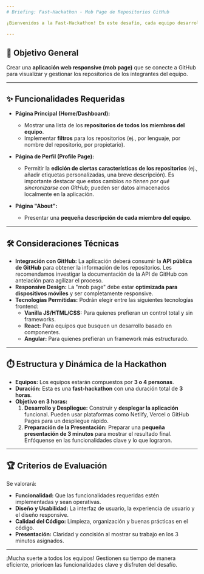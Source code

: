 ```yaml
---
# Briefing: Fast-Hackathon - Mob Page de Repositorios GitHub

¡Bienvenidos a la Fast-Hackathon! En este desafío, cada equipo desarrollará una **"mob page"** que interactúe con GitHub, mostrando los repositorios de sus miembros y ofreciendo funcionalidades adicionales.

---
```


## 🎯 Objetivo General

Crear una **aplicación web responsive (mob page)** que se conecte a GitHub para visualizar y gestionar los repositorios de los integrantes del equipo.

---

## ✨ Funcionalidades Requeridas

* **Página Principal (Home/Dashboard):**
    * Mostrar una lista de los **repositorios de todos los miembros del equipo**.
    * Implementar **filtros** para los repositorios (ej., por lenguaje, por nombre del repositorio, por propietario).

* **Página de Perfil (Profile Page):**
    * Permitir la **edición de ciertas características de los repositorios** (ej., añadir etiquetas personalizadas, una breve descripción). Es importante destacar que estos cambios *no tienen por qué sincronizarse con GitHub*; pueden ser datos almacenados localmente en la aplicación.

* **Página "About":**
    * Presentar una **pequeña descripción de cada miembro del equipo**.

---

## 🛠️ Consideraciones Técnicas

* **Integración con GitHub:** La aplicación deberá consumir la **API pública de GitHub** para obtener la información de los repositorios. Les recomendamos investigar la documentación de la API de GitHub con antelación para agilizar el proceso.
* **Responsive Design:** La "mob page" debe estar **optimizada para dispositivos móviles** y ser completamente responsive.
* **Tecnologías Permitidas:** Podrán elegir entre las siguientes tecnologías frontend:
    * **Vanilla JS/HTML/CSS:** Para quienes prefieran un control total y sin frameworks.
    * **React:** Para equipos que busquen un desarrollo basado en componentes.
    * **Angular:** Para quienes prefieran un framework más estructurado.

---

## ⏱️ Estructura y Dinámica de la Hackathon

* **Equipos:** Los equipos estarán compuestos por **3 o 4 personas**.
* **Duración:** Esta es una **fast-hackathon** con una duración total de **3 horas**.
* **Objetivo en 3 horas:**
    1.  **Desarrollo y Despliegue:** Construir y **desplegar la aplicación** funcional. Pueden usar plataformas como Netlify, Vercel o GitHub Pages para un despliegue rápido.
    2.  **Preparación de la Presentación:** Preparar una **pequeña presentación de 3 minutos** para mostrar el resultado final. Enfóquense en las funcionalidades clave y lo que lograron.

---

## 🏆 Criterios de Evaluación

Se valorará:

* **Funcionalidad:** Que las funcionalidades requeridas estén implementadas y sean operativas.
* **Diseño y Usabilidad:** La interfaz de usuario, la experiencia de usuario y el diseño responsive.
* **Calidad del Código:** Limpieza, organización y buenas prácticas en el código.
* **Presentación:** Claridad y concisión al mostrar su trabajo en los 3 minutos asignados.

---

¡Mucha suerte a todos los equipos! Gestionen su tiempo de manera eficiente, prioricen las funcionalidades clave y disfruten del desafío.

